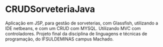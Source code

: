 # CRUDSorveteriaJava
Aplicação em JSP, para gestão de sorveterias, com Glassfish, utilizando a IDE netbeans, e com um CRUD com MYSQL. Utilizando MVC com controladores. Projeto final da disciplina de linguagens e técnicas de programação, do IFSULDEMINAS campus Machado.
